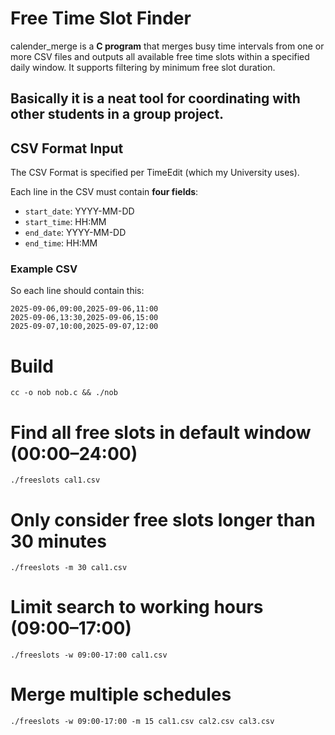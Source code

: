 # Free Time Slot Finder

calender_merge is a **C program** that merges busy time intervals from one or more CSV files and outputs all available free time slots within a specified daily window. It supports filtering by minimum free slot duration.

Basically it is a neat tool for coordinating with other students in a group project.
---

## CSV Format Input

The CSV Format is specified per TimeEdit (which my University uses).

Each line in the CSV must contain **four fields**:
- `start_date`: YYYY-MM-DD  
- `start_time`: HH:MM  
- `end_date`: YYYY-MM-DD  
- `end_time`: HH:MM  

### Example CSV
So each line should contain this:
```csv
2025-09-06,09:00,2025-09-06,11:00
2025-09-06,13:30,2025-09-06,15:00
2025-09-07,10:00,2025-09-07,12:00
```

# Build
```
cc -o nob nob.c && ./nob
```

# Find all free slots in default window (00:00–24:00)
```
./freeslots cal1.csv
```

# Only consider free slots longer than 30 minutes
```
./freeslots -m 30 cal1.csv
```

# Limit search to working hours (09:00–17:00)
```
./freeslots -w 09:00-17:00 cal1.csv
```

# Merge multiple schedules
```
./freeslots -w 09:00-17:00 -m 15 cal1.csv cal2.csv cal3.csv
```